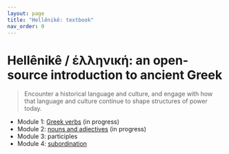 ```yaml
---
layout: page
title: "Hellênikê: textbook"
nav_order: 0
---
```



# Hellênikê / ἑλληνική: an open-source introduction to ancient Greek

> Encounter a historical language and culture, and engage with how that language and culture continue to shape structures of power today.






- Module 1: [Greek verbs](./modules/module1/) (in progress)
- Module 2: [nouns and adjectives](./modules/module2/) (in progress)
- Module 3: participles
- Module 4: [subordination](./modules/module4/)

